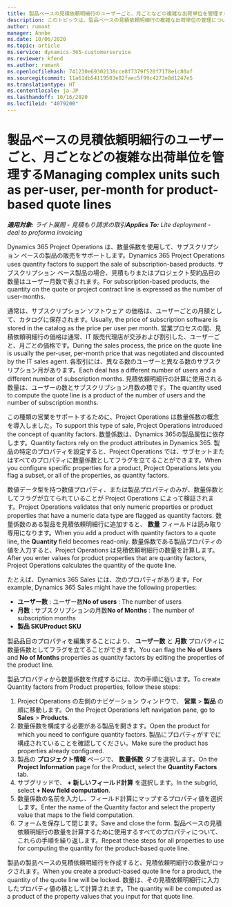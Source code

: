 ```yaml
---
title: 製品ベースの見積依頼明細行のユーザーごと、月ごとなどの複雑な出荷単位を管理する
description: このトピックは、製品ベースの見積依頼明細行の複雑な出荷単位の管理について説明します。
author: rumant
manager: Annbe
ms.date: 10/06/2020
ms.topic: article
ms.service: dynamics-365-customerservice
ms.reviewer: kfend
ms.author: rumant
ms.openlocfilehash: 741230e69302138cce8f7379f520f7178e1c80af
ms.sourcegitcommit: 11a61db54119503e82faec5f99c4273e8d1247e5
ms.translationtype: HT
ms.contentlocale: ja-JP
ms.lasthandoff: 10/16/2020
ms.locfileid: "4079200"
---
```

# <a name="managing-complex-units-such-as-per-user-per-month-for-product-based-quote-lines"></a><span data-ttu-id="d2f3b-103">製品ベースの見積依頼明細行のユーザーごと、月ごとなどの複雑な出荷単位を管理する</span><span class="sxs-lookup"><span data-stu-id="d2f3b-103">Managing complex units such as per-user, per-month for product-based quote lines</span></span>

<span data-ttu-id="d2f3b-104">_**適用対象:** ライト展開 - 見積もり請求の取引_</span><span class="sxs-lookup"><span data-stu-id="d2f3b-104">_**Applies To:** Lite deployment - deal to proforma invoicing_</span></span>

<span data-ttu-id="d2f3b-105">Dynamics 365 Project Operations は、数量係数を使用して、サブスクリプション ベースの製品の販売をサポートします。</span><span class="sxs-lookup"><span data-stu-id="d2f3b-105">Dynamics 365 Project Operations uses quantity factors to support the sale of subscription-based products.</span></span> <span data-ttu-id="d2f3b-106">サブスクリプション ベース製品の場合、見積もりまたはプロジェクト契約品目の数量はユーザー月数で表されます。</span><span class="sxs-lookup"><span data-stu-id="d2f3b-106">For subscription-based products, the quantity on the quote or project contract line is expressed as the number of user-months.</span></span>

<span data-ttu-id="d2f3b-107">通常は、サブスクリプション ソフトウェア の価格は、ユーザーごとの月額として、カタログに保存されます。</span><span class="sxs-lookup"><span data-stu-id="d2f3b-107">Usually, the price of subscription software is stored in the catalog as the price per user per month.</span></span> <span data-ttu-id="d2f3b-108">営業プロセスの間、見積依頼明細行の価格は通常、IT 販売代理店が交渉および割引した、ユーザーごと、月ごとの価格です。</span><span class="sxs-lookup"><span data-stu-id="d2f3b-108">During the sales process, the price on the quote line is usually the per-user, per-month price that was negotiated and discounted by the IT sales agent.</span></span> <span data-ttu-id="d2f3b-109">各取引には、異なる数のユーザーと異なる数のサブスクリプション月があります。</span><span class="sxs-lookup"><span data-stu-id="d2f3b-109">Each deal has a different number of users and a different number of subscription months.</span></span> <span data-ttu-id="d2f3b-110">見積依頼明細行の計算に使用される数量は、ユーザーの数とサブスクリプション月数の積です。</span><span class="sxs-lookup"><span data-stu-id="d2f3b-110">The quantity used to compute the quote line is a product of the number of users and the number of subscription months.</span></span>

<span data-ttu-id="d2f3b-111">この種類の営業をサポートするために、Project Operations は数量係数の概念を導入しました。</span><span class="sxs-lookup"><span data-stu-id="d2f3b-111">To support this type of sale, Project Operations introduced the concept of quantity factors.</span></span> <span data-ttu-id="d2f3b-112">数量係数は、Dynamics 365の製品属性に依存します。</span><span class="sxs-lookup"><span data-stu-id="d2f3b-112">Quantity factors rely on the product attributes in Dynamics 365.</span></span> <span data-ttu-id="d2f3b-113">製品の特定のプロパティを設定すると、Project Operations では、サブセットまたはすべてのプロパティに数量係数としてフラグを立てることができます。</span><span class="sxs-lookup"><span data-stu-id="d2f3b-113">When you configure specific properties for a product, Project Operations lets you flag a subset, or all of the properties, as quantity factors.</span></span>

<span data-ttu-id="d2f3b-114">数値データ型を持つ数値プロパティ、または製品プロパティのみが、数量係数としてフラグが立てられていることが Project Operations によって検証されます。</span><span class="sxs-lookup"><span data-stu-id="d2f3b-114">Project Operations validates that only numeric properties or product properties that have a numeric data type are flagged as quantity factors.</span></span> <span data-ttu-id="d2f3b-115">数量係数のある製品を見積依頼明細行に追加すると、 **数量** フィールドは読み取り専用になります。</span><span class="sxs-lookup"><span data-stu-id="d2f3b-115">When you add a product with quantity factors to a quote line, the **Quantity** field becomes read-only.</span></span> <span data-ttu-id="d2f3b-116">数量係数である製品プロパティの値を入力すると、Project Operations は見積依頼明細行の数量を計算します。</span><span class="sxs-lookup"><span data-stu-id="d2f3b-116">After you enter values for product properties that are quantity factors, Project Operations calculates the quantity of the quote line.</span></span>

<span data-ttu-id="d2f3b-117">たとえば、Dynamics 365 Sales には、次のプロパティがあります。</span><span class="sxs-lookup"><span data-stu-id="d2f3b-117">For example, Dynamics 365 Sales might have the following properties:</span></span>

- <span data-ttu-id="d2f3b-118">**ユーザー数** : ユーザー数</span><span class="sxs-lookup"><span data-stu-id="d2f3b-118">**No of users** : The number of users</span></span>
- <span data-ttu-id="d2f3b-119">**月数** : サブスクリプションの月数</span><span class="sxs-lookup"><span data-stu-id="d2f3b-119">**No of Months** : The number of subscription months</span></span>
- <span data-ttu-id="d2f3b-120">**製品 SKU**</span><span class="sxs-lookup"><span data-stu-id="d2f3b-120">**Product SKU**</span></span>

<span data-ttu-id="d2f3b-121">製品品目のプロパティを編集することにより、 **ユーザー数** と **月数** プロパティに数量係数としてフラグを立てることができます。</span><span class="sxs-lookup"><span data-stu-id="d2f3b-121">You can flag the **No of Users** and **No of Months** properties as quantity factors by editing the properties of the product line.</span></span>

<span data-ttu-id="d2f3b-122">製品プロパティから数量係数を作成するには、次の手順に従います。</span><span class="sxs-lookup"><span data-stu-id="d2f3b-122">To create Quantity factors from Product properties, follow these steps:</span></span>

1. <span data-ttu-id="d2f3b-123">Project Operations の左側のナビゲーション ウィンドウで、 **営業** > **製品** の順に移動します。</span><span class="sxs-lookup"><span data-stu-id="d2f3b-123">On the Project Operations left navigation pane, go to **Sales** > **Products**.</span></span>
2. <span data-ttu-id="d2f3b-124">数量係数を構成する必要がある製品を開きます。</span><span class="sxs-lookup"><span data-stu-id="d2f3b-124">Open the product for which you need to configure quantity factors.</span></span> <span data-ttu-id="d2f3b-125">製品にプロパティがすでに構成されていることを確認してください。</span><span class="sxs-lookup"><span data-stu-id="d2f3b-125">Make sure the product has properties already configured.</span></span>
3. <span data-ttu-id="d2f3b-126">製品の **プロジェクト情報** ページで、 **数量係数** タブを選択します。</span><span class="sxs-lookup"><span data-stu-id="d2f3b-126">On the **Project Information** page for the Product, select the **Quantity Factors** tab.</span></span>
4. <span data-ttu-id="d2f3b-127">サブグリッドで、 **+ 新しいフィールド計算** を選択します。</span><span class="sxs-lookup"><span data-stu-id="d2f3b-127">In the subgrid, select **+ New field computation**.</span></span>
5. <span data-ttu-id="d2f3b-128">数量係数の名前を入力し、フィールド計算にマップするプロパティ値を選択します。</span><span class="sxs-lookup"><span data-stu-id="d2f3b-128">Enter the name of the Quantity factor and select the property value that maps to the field computation.</span></span>
6. <span data-ttu-id="d2f3b-129">フォームを保存して閉じます。</span><span class="sxs-lookup"><span data-stu-id="d2f3b-129">Save and close the form.</span></span> <span data-ttu-id="d2f3b-130">製品ベースの見積依頼明細行の数量を計算するために使用するすべてのプロパティについて、これらの手順を繰り返します。</span><span class="sxs-lookup"><span data-stu-id="d2f3b-130">Repeat these steps for all properties to use for computing the quantity for the product-based quote line.</span></span>

<span data-ttu-id="d2f3b-131">製品の製品ベースの見積依頼明細行を作成すると、見積依頼明細行の数量がロックされます。</span><span class="sxs-lookup"><span data-stu-id="d2f3b-131">When you create a product-based quote line for a product, the quantity of the quote line will be locked.</span></span> <span data-ttu-id="d2f3b-132">数量は、その見積依頼明細行に入力したプロパティ値の積として計算されます。</span><span class="sxs-lookup"><span data-stu-id="d2f3b-132">The quantity will be computed as a product of the property values that you input for that quote line.</span></span>
